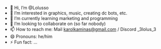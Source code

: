 - 👋 Hi, I’m @Lolusso
- 👀 I’m interested in graphics, music, creating dc bots, etc.
- 🌱 I’m currently learning marketing and programming
- 💞️ I’m looking to collaborate on (so far nobody)
- 📫 How to reach me: Mail karolkaminas@gmail.com / Discord _3lolus_3
- 😄 Pronouns: he/him
- ⚡ Fun fact: ...

<!---
Lolusso/Lolusso is a ✨ special ✨ repository because its `README.md` (this file) appears on your GitHub profile.
You can click the Preview link to take a look at your changes.
--->
